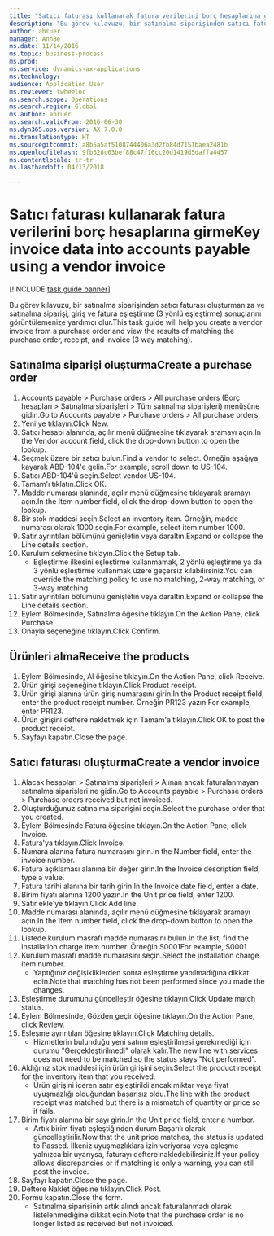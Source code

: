 ```yaml
--- 
title: "Satıcı faturası kullanarak fatura verilerini borç hesaplarına girme"
description: "Bu görev kılavuzu, bir satınalma siparişinden satıcı faturası oluşturmanıza ve satınalma siparişi, giriş ve fatura eşleştirme (3 yönlü eşleştirme) sonuçlarını görüntülemenize yardımcı olur."
author: abruer
manager: AnnBe
ms.date: 11/14/2016
ms.topic: business-process
ms.prod: 
ms.service: dynamics-ax-applications
ms.technology: 
audience: Application User
ms.reviewer: twheeloc
ms.search.scope: Operations
ms.search.region: Global
ms.author: abruer
ms.search.validFrom: 2016-06-30
ms.dyn365.ops.version: AX 7.0.0
ms.translationtype: HT
ms.sourcegitcommit: a8b5a5af5108744406a3d2fb84d7151baea2481b
ms.openlocfilehash: 9fb328c63bef88c47f16cc20d1419d5daffa4457
ms.contentlocale: tr-tr
ms.lasthandoff: 04/13/2018

---
```

# <a name="key-invoice-data-into-accounts-payable-using-a-vendor-invoice"></a><span data-ttu-id="37821-103">Satıcı faturası kullanarak fatura verilerini borç hesaplarına girme</span><span class="sxs-lookup"><span data-stu-id="37821-103">Key invoice data into accounts payable using a vendor invoice</span></span>

[!INCLUDE [task guide banner](../../includes/task-guide-banner.md)]

<span data-ttu-id="37821-104">Bu görev kılavuzu, bir satınalma siparişinden satıcı faturası oluşturmanıza ve satınalma siparişi, giriş ve fatura eşleştirme (3 yönlü eşleştirme) sonuçlarını görüntülemenize yardımcı olur.</span><span class="sxs-lookup"><span data-stu-id="37821-104">This task guide will help you create a vendor invoice from a purchase order and view the results of matching the purchase order, receipt, and invoice (3 way matching).</span></span>


## <a name="create-a-purchase-order"></a><span data-ttu-id="37821-105">Satınalma siparişi oluşturma</span><span class="sxs-lookup"><span data-stu-id="37821-105">Create a purchase order</span></span>
1. <span data-ttu-id="37821-106">Accounts payable > Purchase orders > All purchase orders (Borç hesapları > Satınalma siparişleri > Tüm satınalma siparişleri) menüsüne gidin.</span><span class="sxs-lookup"><span data-stu-id="37821-106">Go to Accounts payable > Purchase orders > All purchase orders.</span></span>
2. <span data-ttu-id="37821-107">Yeni'ye tıklayın.</span><span class="sxs-lookup"><span data-stu-id="37821-107">Click New.</span></span>
3. <span data-ttu-id="37821-108">Satıcı hesabı alanında, açılır menü düğmesine tıklayarak aramayı açın.</span><span class="sxs-lookup"><span data-stu-id="37821-108">In the Vendor account field, click the drop-down button to open the lookup.</span></span>
4. <span data-ttu-id="37821-109">Seçmek üzere bir satıcı bulun.</span><span class="sxs-lookup"><span data-stu-id="37821-109">Find a vendor to select.</span></span> <span data-ttu-id="37821-110">Örneğin aşağıya kayarak ABD-104'e gelin.</span><span class="sxs-lookup"><span data-stu-id="37821-110">For example, scroll down to US-104.</span></span>
5. <span data-ttu-id="37821-111">Satıcı ABD-104'ü seçin.</span><span class="sxs-lookup"><span data-stu-id="37821-111">Select vendor US-104.</span></span>
6. <span data-ttu-id="37821-112">Tamam'ı tıklatın.</span><span class="sxs-lookup"><span data-stu-id="37821-112">Click OK.</span></span>
7. <span data-ttu-id="37821-113">Madde numarası alanında, açılır menü düğmesine tıklayarak aramayı açın.</span><span class="sxs-lookup"><span data-stu-id="37821-113">In the Item number field, click the drop-down button to open the lookup.</span></span>
8. <span data-ttu-id="37821-114">Bir stok maddesi seçin.</span><span class="sxs-lookup"><span data-stu-id="37821-114">Select an inventory item.</span></span> <span data-ttu-id="37821-115">Örneğin, madde numarası olarak 1000 seçin.</span><span class="sxs-lookup"><span data-stu-id="37821-115">For example, select item number 1000.</span></span>
9. <span data-ttu-id="37821-116">Satır ayrıntıları bölümünü genişletin veya daraltın.</span><span class="sxs-lookup"><span data-stu-id="37821-116">Expand or collapse the Line details section.</span></span>
10. <span data-ttu-id="37821-117">Kurulum sekmesine tıklayın.</span><span class="sxs-lookup"><span data-stu-id="37821-117">Click the Setup tab.</span></span>
    * <span data-ttu-id="37821-118">Eşleştirme ilkesini eşleştirme kullanmamak, 2 yönlü eşleştirme ya da 3 yönlü eşleştirme kullanmak üzere geçersiz kılabilirsiniz.</span><span class="sxs-lookup"><span data-stu-id="37821-118">You can override the matching policy to use no matching, 2-way matching, or 3-way matching.</span></span>  
11. <span data-ttu-id="37821-119">Satır ayrıntıları bölümünü genişletin veya daraltın.</span><span class="sxs-lookup"><span data-stu-id="37821-119">Expand or collapse the Line details section.</span></span>
12. <span data-ttu-id="37821-120">Eylem Bölmesinde, Satınalma öğesine tıklayın.</span><span class="sxs-lookup"><span data-stu-id="37821-120">On the Action Pane, click Purchase.</span></span>
13. <span data-ttu-id="37821-121">Onayla seçeneğine tıklayın.</span><span class="sxs-lookup"><span data-stu-id="37821-121">Click Confirm.</span></span>

## <a name="receive-the-products"></a><span data-ttu-id="37821-122">Ürünleri alma</span><span class="sxs-lookup"><span data-stu-id="37821-122">Receive the products</span></span>
1. <span data-ttu-id="37821-123">Eylem Bölmesinde, Al öğesine tıklayın.</span><span class="sxs-lookup"><span data-stu-id="37821-123">On the Action Pane, click Receive.</span></span>
2. <span data-ttu-id="37821-124">Ürün girişi seçeneğine tıklayın.</span><span class="sxs-lookup"><span data-stu-id="37821-124">Click Product receipt.</span></span>
3. <span data-ttu-id="37821-125">Ürün girişi alanına ürün giriş numarasını girin.</span><span class="sxs-lookup"><span data-stu-id="37821-125">In the Product receipt field, enter the product receipt number.</span></span> <span data-ttu-id="37821-126">Örneğin PR123 yazın.</span><span class="sxs-lookup"><span data-stu-id="37821-126">For example, enter PR123.</span></span>
4. <span data-ttu-id="37821-127">Ürün girişini deftere nakletmek için Tamam'a tıklayın.</span><span class="sxs-lookup"><span data-stu-id="37821-127">Click OK to post the product receipt.</span></span>
5. <span data-ttu-id="37821-128">Sayfayı kapatın.</span><span class="sxs-lookup"><span data-stu-id="37821-128">Close the page.</span></span>

## <a name="create-a-vendor-invoice"></a><span data-ttu-id="37821-129">Satıcı faturası oluşturma</span><span class="sxs-lookup"><span data-stu-id="37821-129">Create a vendor invoice</span></span>
1. <span data-ttu-id="37821-130">Alacak hesapları > Satınalma siparişleri > Alınan ancak faturalanmayan satınalma siparişleri'ne gidin.</span><span class="sxs-lookup"><span data-stu-id="37821-130">Go to Accounts payable > Purchase orders > Purchase orders received but not invoiced.</span></span>
2. <span data-ttu-id="37821-131">Oluşturduğunuz satınalma siparişini seçin.</span><span class="sxs-lookup"><span data-stu-id="37821-131">Select the purchase order that you created.</span></span>
3. <span data-ttu-id="37821-132">Eylem Bölmesinde Fatura öğesine tıklayın.</span><span class="sxs-lookup"><span data-stu-id="37821-132">On the Action Pane, click Invoice.</span></span>
4. <span data-ttu-id="37821-133">Fatura'ya tıklayın.</span><span class="sxs-lookup"><span data-stu-id="37821-133">Click Invoice.</span></span>
5. <span data-ttu-id="37821-134">Numara alanına fatura numarasını girin.</span><span class="sxs-lookup"><span data-stu-id="37821-134">In the Number field, enter the invoice number.</span></span>
6. <span data-ttu-id="37821-135">Fatura açıklaması alanına bir değer girin.</span><span class="sxs-lookup"><span data-stu-id="37821-135">In the Invoice description field, type a value.</span></span>
7. <span data-ttu-id="37821-136">Fatura tarihi alanına bir tarih girin.</span><span class="sxs-lookup"><span data-stu-id="37821-136">In the Invoice date field, enter a date.</span></span>
8. <span data-ttu-id="37821-137">Birim fiyatı alanına 1200 yazın.</span><span class="sxs-lookup"><span data-stu-id="37821-137">In the Unit price field, enter 1200.</span></span>
9. <span data-ttu-id="37821-138">Satır ekle'ye tıklayın.</span><span class="sxs-lookup"><span data-stu-id="37821-138">Click Add line.</span></span>
10. <span data-ttu-id="37821-139">Madde numarası alanında, açılır menü düğmesine tıklayarak aramayı açın.</span><span class="sxs-lookup"><span data-stu-id="37821-139">In the Item number field, click the drop-down button to open the lookup.</span></span>
11. <span data-ttu-id="37821-140">Listede kurulum masrafı madde numarasını bulun.</span><span class="sxs-lookup"><span data-stu-id="37821-140">In the list, find the installation charge item number.</span></span> <span data-ttu-id="37821-141">Örneğin S0001</span><span class="sxs-lookup"><span data-stu-id="37821-141">For example, S0001</span></span>
12. <span data-ttu-id="37821-142">Kurulum masrafı madde numarasını seçin.</span><span class="sxs-lookup"><span data-stu-id="37821-142">Select the installation charge item number.</span></span>
    * <span data-ttu-id="37821-143">Yaptığınız değişikliklerden sonra eşleştirme yapılmadığına dikkat edin.</span><span class="sxs-lookup"><span data-stu-id="37821-143">Note that matching has not been performed since you made the changes.</span></span>  
13. <span data-ttu-id="37821-144">Eşleştirme durumunu güncelleştir öğesine tıklayın.</span><span class="sxs-lookup"><span data-stu-id="37821-144">Click Update match status.</span></span>
14. <span data-ttu-id="37821-145">Eylem Bölmesinde, Gözden geçir öğesine tıklayın.</span><span class="sxs-lookup"><span data-stu-id="37821-145">On the Action Pane, click Review.</span></span>
15. <span data-ttu-id="37821-146">Eşleşme ayrıntıları öğesine tıklayın.</span><span class="sxs-lookup"><span data-stu-id="37821-146">Click Matching details.</span></span>
    * <span data-ttu-id="37821-147">Hizmetlerin bulunduğu yeni satırın eşleştirilmesi gerekmediği için durumu "Gerçekleştirilmedi" olarak kalır.</span><span class="sxs-lookup"><span data-stu-id="37821-147">The new line with services does not need to be matched so the status stays "Not performed".</span></span>  
16. <span data-ttu-id="37821-148">Aldığınız stok maddesi için ürün girişini seçin.</span><span class="sxs-lookup"><span data-stu-id="37821-148">Select the product receipt for the inventory item that you received.</span></span>
    * <span data-ttu-id="37821-149">Ürün girişini içeren satır eşleştirildi ancak miktar veya fiyat uyuşmazlığı olduğundan başarısız oldu.</span><span class="sxs-lookup"><span data-stu-id="37821-149">The line with the product receipt was matched but there is a mismatch of quantity or price so it fails.</span></span>  
17. <span data-ttu-id="37821-150">Birim fiyatı alanına bir sayı girin.</span><span class="sxs-lookup"><span data-stu-id="37821-150">In the Unit price field, enter a number.</span></span>
    * <span data-ttu-id="37821-151">Artık birim fiyatı eşleştiğinden durum Başarılı olarak güncelleştirilir.</span><span class="sxs-lookup"><span data-stu-id="37821-151">Now that the unit price matches, the status is updated to Passed.</span></span> <span data-ttu-id="37821-152">İlkeniz uyuşmazlıklara izin veriyorsa veya eşleşme yalnızca bir uyarıysa, faturayı deftere nakledebilirsiniz.</span><span class="sxs-lookup"><span data-stu-id="37821-152">If your policy allows discrepancies or if matching is only a warning, you can still post the invoice.</span></span>  
18. <span data-ttu-id="37821-153">Sayfayı kapatın.</span><span class="sxs-lookup"><span data-stu-id="37821-153">Close the page.</span></span>
19. <span data-ttu-id="37821-154">Deftere Naklet öğesine tıklayın.</span><span class="sxs-lookup"><span data-stu-id="37821-154">Click Post.</span></span>
20. <span data-ttu-id="37821-155">Formu kapatın.</span><span class="sxs-lookup"><span data-stu-id="37821-155">Close the form.</span></span>
    * <span data-ttu-id="37821-156">Satınalma siparişinin artık alındı ancak faturalanmadı olarak listelenmediğine dikkat edin.</span><span class="sxs-lookup"><span data-stu-id="37821-156">Note that the purchase order is no longer listed as received but not invoiced.</span></span>  


